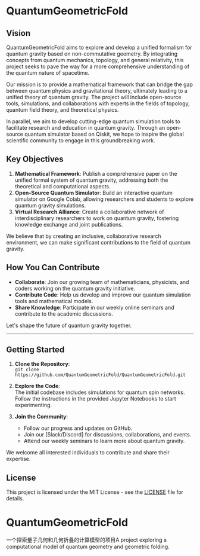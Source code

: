 # QuantumGeometricFold

## Vision
QuantumGeometricFold aims to explore and develop a unified formalism for quantum gravity based on non-commutative geometry. By integrating concepts from quantum mechanics, topology, and general relativity, this project seeks to pave the way for a more comprehensive understanding of the quantum nature of spacetime.

Our mission is to provide a mathematical framework that can bridge the gap between quantum physics and gravitational theory, ultimately leading to a unified theory of quantum gravity. The project will include open-source tools, simulations, and collaborations with experts in the fields of topology, quantum field theory, and theoretical physics.

In parallel, we aim to develop cutting-edge quantum simulation tools to facilitate research and education in quantum gravity. Through an open-source quantum simulator based on Qiskit, we hope to inspire the global scientific community to engage in this groundbreaking work.

## Key Objectives
1. **Mathematical Framework**: Publish a comprehensive paper on the unified formal system of quantum gravity, addressing both the theoretical and computational aspects.
2. **Open-Source Quantum Simulator**: Build an interactive quantum simulator on Google Colab, allowing researchers and students to explore quantum gravity simulations.
3. **Virtual Research Alliance**: Create a collaborative network of interdisciplinary researchers to work on quantum gravity, fostering knowledge exchange and joint publications.

We believe that by creating an inclusive, collaborative research environment, we can make significant contributions to the field of quantum gravity.

## How You Can Contribute
- **Collaborate**: Join our growing team of mathematicians, physicists, and coders working on the quantum gravity initiative.
- **Contribute Code**: Help us develop and improve our quantum simulation tools and mathematical models.
- **Share Knowledge**: Participate in our weekly online seminars and contribute to the academic discussions.

Let's shape the future of quantum gravity together.

---

## Getting Started
1. **Clone the Repository**:  
   `git clone https://github.com/QuantumGeometricFold/QuantumGeometricFold.git`

2. **Explore the Code**:  
   The initial codebase includes simulations for quantum spin networks. Follow the instructions in the provided Jupyter Notebooks to start experimenting.

3. **Join the Community**:  
   - Follow our progress and updates on GitHub.
   - Join our [Slack/Discord] for discussions, collaborations, and events.
   - Attend our weekly seminars to learn more about quantum gravity.

We welcome all interested individuals to contribute and share their expertise.

## License
This project is licensed under the MIT License - see the [LICENSE](LICENSE) file for details.
# QuantumGeometricFold
一个探索量子几何和几何折叠的计算模型的项目A project exploring a computational model of quantum geometry and geometric folding.
